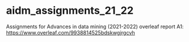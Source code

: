 # aidm_assignments_21_22
Assignments for Advances in data mining (2021-2022)
overleaf report A1: https://www.overleaf.com/9938814525bdskwgjrgcvh
